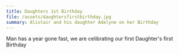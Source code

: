 ```yaml
---
title: Daughters 1st Birthday
file: /assets/daughtersfirstbirthday.jpg
summary: Alistair and his daughter Adelyne on her Birthday
---
```

Man has a year gone fast, we are celibrating our first Daughter's first Birthday

